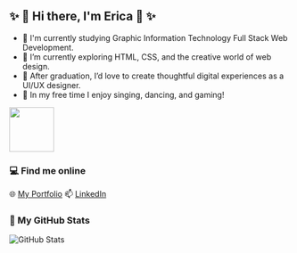 ## ✨ 👋 Hi there, I'm Erica 👋 ✨

<!--
**eriperri/eriperri** is a ✨ _special_ ✨ repository because its `README.md` (this file) appears on your GitHub profile.-->

- 🔭 I'm currently studying Graphic Information Technology Full Stack Web Development.  
- 🌱 I’m currently exploring HTML, CSS, and the creative world of web design.  
- 🎯 After graduation, I’d love to create thoughtful digital experiences as a UI/UX designer.  
- 👯 In my free time I enjoy singing, dancing, and gaming!

<img src="https://media0.giphy.com/media/v1.Y2lkPTc5MGI3NjExODdpZjQ1djZ0NmN0NDl5Mm11MW02NWs5bTY4ZHh5ZzQ2cjF2MDZicSZlcD12MV9pbnRlcm5hbF9naWZfYnlfaWQmY3Q9cw/cmCEsJZHYBPels360q/giphy.gif" width="80"/>

### 💻 Find me online
🌐 [My Portfolio](https://ericaperri.my.canva.site/erica-perri-portfolio)
📫 [LinkedIn](www.linkedin.com/in/erica-perri)

### 🤖 My GitHub Stats
![GitHub Stats](https://github-readme-stats.vercel.app/api?username=eriperri&show_icons=true)
